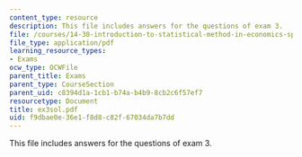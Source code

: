 ```yaml
---
content_type: resource
description: This file includes answers for the questions of exam 3.
file: /courses/14-30-introduction-to-statistical-method-in-economics-spring-2006/f9dbae0e36e1f8d8c82f67034da7b7dd_ex3sol.pdf
file_type: application/pdf
learning_resource_types:
- Exams
ocw_type: OCWFile
parent_title: Exams
parent_type: CourseSection
parent_uid: c8394d1a-1cb1-b74a-b4b9-8cb2c6f57ef7
resourcetype: Document
title: ex3sol.pdf
uid: f9dbae0e-36e1-f8d8-c82f-67034da7b7dd
---
```

This file includes answers for the questions of exam 3.

